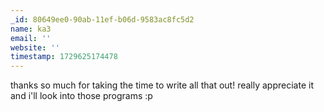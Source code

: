 ```yaml
---
_id: 80649ee0-90ab-11ef-b06d-9583ac8fc5d2
name: ka3
email: ''
website: ''
timestamp: 1729625174478
---
```

thanks so much for taking the time to write all that out! really appreciate it and i'll look into those programs :p
